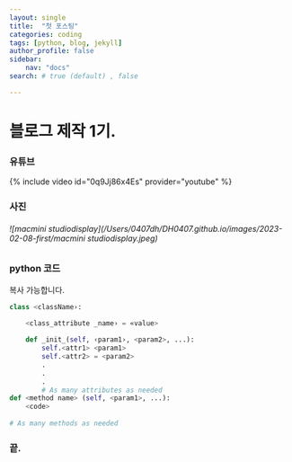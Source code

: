 ```yaml
---
layout: single
title:  "첫 포스팅"
categories: coding
tags: [python, blog, jekyll]
author_profile: false 
sidebar:
    nav: "docs"
search: # true (default) , false 

---
```


<!-- 
**[유튜브 뮤직]** [클릭](https://music.youtube.com)
{: .notice--danger} -->
<!-- 
[유튜브 뮤직](https://music.youtube.com)
{: .btn .btn--primary} -->



# 블로그 제작 1기.

### 유튜브

{% include video id="0q9Jj86x4Es" provider="youtube" %}

### 사진

###### ![macmini studiodisplay](/Users/0407dh/DH0407.github.io/images/2023-02-08-first/macmini studiodisplay.jpeg)

### python 코드
복사 가능합니다.

```python
class <className›:
    
    <class_attribute _name› = «value>

    def _init_(self, ‹param1›, <param2>, ...):
        self.<attr1> <param1> 
        self.<attr2> = <param2>
        .
        .
        .
        # As many attributes as needed
def <method name> (self, <param1>, ...):
    <code>
    
# As many methods as needed
```

### 끝.